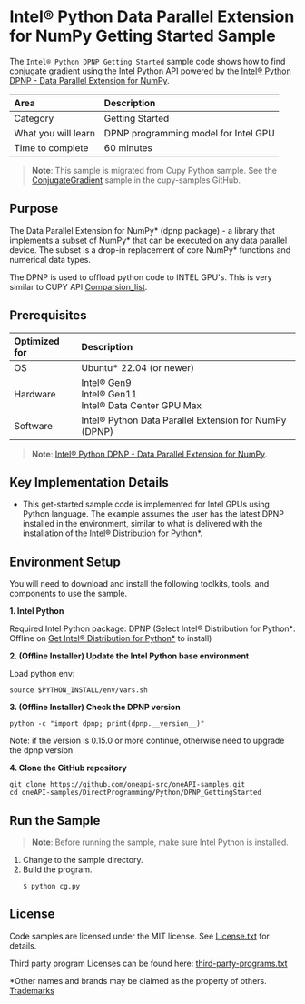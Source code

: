 # Intel® Python Data Parallel Extension for NumPy Getting Started Sample

The `Intel® Python DPNP Getting Started` sample code shows how to find conjugate gradient using the Intel Python API powered by the [Intel® Python DPNP - Data Parallel Extension for NumPy](https://github.com/IntelPython/dpnp).

| Area                   | Description
| :---                   | :---
| Category               | Getting Started
| What you will learn    | DPNP programming model for Intel GPU
| Time to complete       | 60 minutes
>**Note**: This sample is migrated from Cupy Python sample. See the [ConjugateGradient](https://github.com/cupy/cupy/blob/main/examples/cg/cg.py) sample in the cupy-samples GitHub.


## Purpose
The Data Parallel Extension for NumPy* (dpnp package) - a library that implements a subset of NumPy* that can be executed on any data parallel device. The subset is a drop-in replacement of core NumPy* functions and numerical data types. 

The DPNP is used to offload python code to INTEL GPU's. This is very similar to CUPY API [Comparsion_list](https://intelpython.github.io/dpnp/reference/comparison.html#).   


## Prerequisites

| Optimized for           | Description
| :---                    | :---
| OS                      | Ubuntu* 22.04 (or newer)
| Hardware                | Intel® Gen9 <br>Intel® Gen11 <br>Intel® Data Center GPU Max 
| Software                | Intel® Python Data Parallel Extension for NumPy (DPNP)
> **Note**: [Intel® Python DPNP - Data Parallel Extension for NumPy](https://github.com/IntelPython/dpnp).

## Key Implementation Details

- This get-started sample code is implemented for Intel GPUs using Python language. The example assumes the user has the latest DPNP installed in the environment, similar to what is delivered with the installation of the [Intel® Distribution for Python*](https://www.intel.com/content/www/us/en/developer/tools/oneapi/distribution-python-download.html).
  
## Environment Setup

You will need to download and install the following toolkits, tools, and components to use the sample.

**1. Intel Python**


Required Intel Python package: DPNP (Select Intel® Distribution for Python*: Offline on [Get Intel® Distribution for Python*](https://www.intel.com/content/www/us/en/developer/tools/oneapi/distribution-python-download.html) to install)


**2. (Offline Installer) Update the Intel Python base environment**

Load python env:
```
source $PYTHON_INSTALL/env/vars.sh
```
 
**3. (Offline Installer) Check the DPNP version**

```
python -c "import dpnp; print(dpnp.__version__)"
``` 
Note: if the version is 0.15.0 or more continue, otherwise need to upgrade the dpnp version 

**4. Clone the GitHub repository**
<!-- for oneapi-samples: git clone https://github.com/oneapi-src/oneAPI-samples.git
cd oneAPI-samples/DirectProgramming/<samples-folder>/<individual-sample-folder> -->
<!-- for migrated samples - provide git clone command for individual repo and cd to sample dir --> 
``` 
git clone https://github.com/oneapi-src/oneAPI-samples.git
cd oneAPI-samples/DirectProgramming/Python/DPNP_GettingStarted
```


## Run the Sample
>**Note**: Before running the sample, make sure Intel Python is installed.

1. Change to the sample directory.
2. Build the program.
   ```
   $ python cg.py
   ```

## License

Code samples are licensed under the MIT license. See
[License.txt](https://github.com/oneapi-src/oneAPI-samples/blob/master/License.txt)
for details.

Third party program Licenses can be found here:
[third-party-programs.txt](https://github.com/oneapi-src/oneAPI-samples/blob/master/third-party-programs.txt)

*Other names and brands may be claimed as the property of others. [Trademarks](https://www.intel.com/content/www/us/en/legal/trademarks.html)
